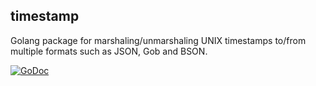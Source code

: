 timestamp
---------

Golang package for marshaling/unmarshaling UNIX timestamps to/from multiple formats such as JSON, Gob and BSON.

[![GoDoc](https://godoc.org/github.com/augurycom/timestamp?status.svg)](https://godoc.org/github.com/augurycom/timestamp)
